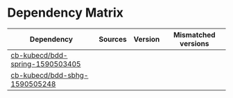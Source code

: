 # Dependency Matrix

Dependency | Sources | Version | Mismatched versions
---------- | ------- | ------- | -------------------
[cb-kubecd/bdd-spring-1590503405](https://github.com/cb-kubecd/bdd-spring-1590503405.git) |  | []() | 
[cb-kubecd/bdd-sbhg-1590505248](https://github.com/cb-kubecd/bdd-sbhg-1590505248.git) |  | []() | 
